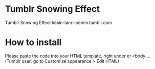 # Tumblr Snowing Effect
Tumblr Snowing Effect
kesin-tanri-benim.tumblr.com

# How to install

Please paste the code into your HTML template, right under <body> or <body ...
(Tumblr user: go to Customize appearance > Edit HTML)

<script type="text/javascript" src="http://yourjavascript.com/11316403548/snow.js"></script>
